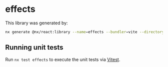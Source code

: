 # effects

This library was generated by:

```sh
nx generate @nx/react:library --name=effects --bundler=vite --directory=packages/effects --compiler=swc --importPath=@takram/three-effects --style=none --unitTestRunner=jest --no-interactive
```

## Running unit tests

Run `nx test effects` to execute the unit tests via [Vitest](https://vitest.dev/).
